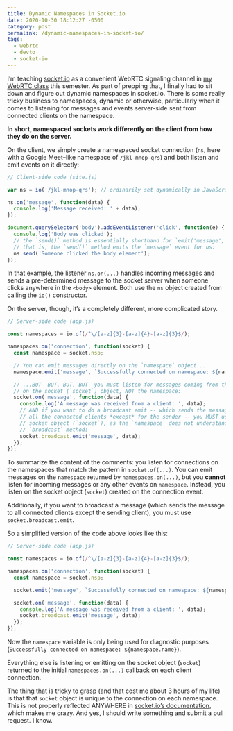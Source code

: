 ```yaml
---
title: Dynamic Namespaces in Socket.io
date: 2020-10-30 18:12:27 -0500
category: post
permalink: /dynamic-namespaces-in-socket-io/
tags:
  - webrtc
  - devto
  - socket-io
---
```


I’m teaching [socket.io](https://socket.io/) as a convenient WebRTC signaling channel in [my WebRTC
class](https://courses.stolley.co/rtc/) this semester. As part of prepping that, I finally had to
sit down and figure out dynamic namespaces in socket.io. There is some really tricky business to
namespaces, dynamic or otherwise, particularly when it comes to listening for messages and events
server-side sent from connected clients on the namespace.

**In short, namespaced sockets work differently on the client from how they do on the server.**

On the client, we simply create a namespaced socket connection (`ns`, here with a Google Meet–like
namespace of `/jkl-mnop-qrs`) and both listen and emit events on it directly:

```javascript
// Client-side code (site.js)

var ns = io('/jkl-mnop-qrs'); // ordinarily set dynamically in JavaScript, somehow

ns.on('message', function(data) {
  console.log('Message received: ' + data);
});

document.querySelector('body').addEventListener('click', function(e) {
  console.log('Body was clicked');
  // the `send()` method is essentially shorthand for `emit('message', data)`;
  // that is, the `send()` method emits the `message` event for us:
  ns.send('Someone clicked the body element');
});
```

In that example, the listener `ns.on(...)` handles incoming messages and sends a pre-determined
message to the socket server when someone clicks anywhere in the `<body>` element. Both use the `ns`
object created from calling the `io()` constructor.

On the server, though, it’s a completely different, more complicated story.

```javascript
// Server-side code (app.js)

const namespaces = io.of(/^\/[a-z]{3}-[a-z]{4}-[a-z]{3}$/);

namespaces.on('connection', function(socket) {
  const namespace = socket.nsp;

  // You can emit messages directly on the `namespace` object...
  namespace.emit('message', `Successfully connected on namespace: ${namespace.name}`);

  // ...BUT--BUT, BUT, BUT--you must listen for messages coming from the clients
  // on the socket (`socket`) object, NOT the namespace:
  socket.on('message', function(data) {
    console.log('A message was received from a client: ', data);
    // AND if you want to do a broadcast emit -- which sends the message to
    // all the connected clients *except* for the sender -- you MUST use the
    // socket object (`socket`), as the `namespace` does not understand the
    // `broadcast` method:
    socket.broadcast.emit('message', data);
  });
});
```

To summarize the content of the comments: you listen for connections on the namespaces that match
the pattern in `socket.of(...)`. You can emit messages on the `namespace` returned by
`namespaces.on(...)`, but you **cannot** listen for incoming messages or any other events on
`namespace`. Instead, you listen on the socket object (`socket`) created on the connection event.

Additionally, if you want to broadcast a message (which sends the message to all connected clients
except the sending client), you must use `socket.broadcast.emit`.

So a simplified version of the code above looks like this:

```javascript
// Server-side code (app.js)

const namespaces = io.of(/^\/[a-z]{3}-[a-z]{4}-[a-z]{3}$/);

namespaces.on('connection', function(socket) {
  const namespace = socket.nsp;

  socket.emit('message', `Successfully connected on namespace: ${namespace.name}`);

  socket.on('message', function(data) {
    console.log('A message was received from a client: ', data);
    socket.broadcast.emit('message', data);
  });
});
```

Now the `namespace` variable is only being used for diagnostic purposes (`Successfully connected on
namespace: ${namespace.name}`).

Everything else is listening or emitting on the socket object (`socket`) returned to the initial
`namespaces.on(...)` callback on each client connection.

The thing that is tricky to grasp (and that cost me about 3 hours of my life) is that that `socket`
object is unique to the connection on each namespace. This is not properly reflected ANYWHERE in
[socket.io’s documentation](https://socket.io/docs/namespaces/), which makes me crazy. And yes, I
should write something and submit a pull request. I know.
